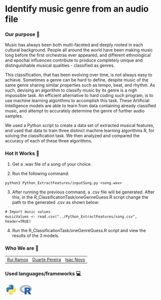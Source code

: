 # Identify music genre from an audio file

### Our purpose 💪

Music has always been both multi-faceted and deeply rooted in each cultural background. People all around the world have been making music long before the first orchestras ever appeared, and different ethnological and epochal influences contribute to produce completely unique and distinguishable musical qualities - classified as genres.

This classification, that has been evolving over time, is not always easy to achieve. Sometimes a genre can be hard to define, despite music of the same genre sharing similar properties such as tempo, beat, and rhythm. As such, devising an algorithm to classify music by its genre is a nigh impossible task. An efficient alternative to hard coding such program, is to use machine learning algorithms to accomplish this task. These Artificial Intelligence models are able to learn from data containing already classified music, and attempt to accurately determine the genre of further audio samples.

We used a Python script to create a data set of extracted musical features, and used that data to train three distinct machine learning algorithms R, for solving the classification task. We then analyzed and compared the accuracy of each of these three algorithms.

### Hot It Works 🚀

1. Get a .wav file of a song of your choice.

2. Run the following command:
```
python3 Python_ExtractFeatures/inputSong.py <song.wav>
```
3. After running the previous command, a .csv file will be generated. After this, in the R_ClassificationTask/oneGenreGuess.R script change the path to the generated .csv as shown below:
```
# Import music values
musicValues <- read.csv("../Python_ExtractFeatures/song.csv", header=TRUE)
```
4. Run the R_ClassificationTask/oneGenreGuess.R script and view the results of the 3 models.

### Who We are 🧍

<table>
    <tbody>
        <tr>
            <td><a href="https://github.com/ruijramos">Rui Ramos</a></td>
            <td><a href="https://github.com/DuarteNRP">Duarte Pereira</a></td>
            <td><a href="https://github.com/RoninKingfisher">Isac Novo</a></td>
        </tr>
    </tbody>
</table>

### Used languages/frameworks 💻

<div>
  <img src="https://github.com/devicons/devicon/blob/master/icons/python/python-original.svg" title="Python" alt="Python" width="40" height="40"/>&nbsp;
  <img src="https://github.com/devicons/devicon/blob/master/icons/r/r-original.svg" title="R" alt="R" width="40" height="40"/>&nbsp;
</div>

